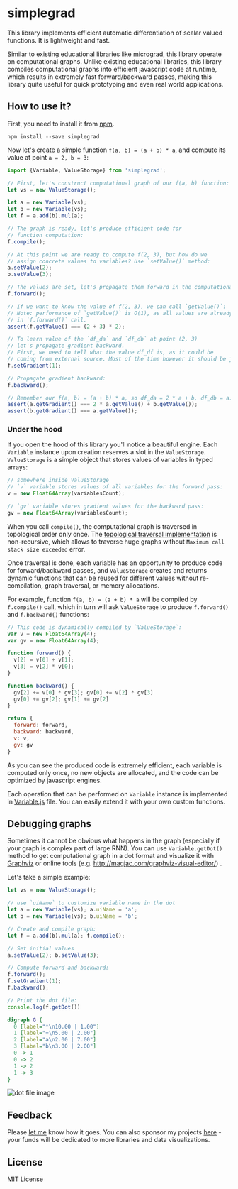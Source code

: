# simplegrad

This library implements efficient automatic differentiation of scalar valued functions.
It is lightweight and fast.

Similar to existing educational libraries like [micrograd](https://github.com/karpathy/micrograd),
this library operate on computational graphs. Unlike existing educational libraries,
this library compiles computational graphs into efficient javascript code at runtime,
which results in extremely fast forward/backward passes, making this library quite
useful for quick prototyping and even real world applications.

## How to use it?

First, you need to install it from [npm](https://www.npmjs.com/package/simplegrad).

```
npm install --save simplegrad
```

Now let's create a simple function `f(a, b) = (a + b) * a`, and compute its value
at point `a = 2, b = 3`:

``` js
import {Variable, ValueStorage} from 'simplegrad';

// First, let's construct computational graph of our f(a, b) function:
let vs = new ValueStorage();

let a = new Variable(vs);
let b = new Variable(vs);
let f = a.add(b).mul(a);

// The graph is ready, let's produce efficient code for
// function computation:
f.compile();

// At this point we are ready to compute f(2, 3), but how do we
// assign concrete values to variables? Use `setValue()` method:
a.setValue(2);
b.setValue(3);

// The values are set, let's propagate them forward in the computational graph:
f.forward();

// If we want to know the value of f(2, 3), we can call `getValue()`:
// Note: performance of `getValue()` is O(1), as all values are already computed
// in `f.forward()` call.
assert(f.getValue() === (2 + 3) * 2);

// To learn value of the `df_da` and `df_db` at point (2, 3)
// let's propagate gradient backward.
// First, we need to tell what the value df_df is, as it could be
// coming from external source. Most of the time however it should be just `1`:
f.setGradient(1);

// Propagate gradient backward:
f.backward();

// Remember our f(a, b) = (a + b) * a, so df_da = 2 * a + b, df_db = a:
assert(a.getGradient() === 2 * a.getValue() + b.getValue());
assert(b.getGradient() === a.getValue());
```

### Under the hood

If you open the hood of this library you'll notice a beautiful engine.
Each `Variable` instance upon creation reserves a slot in the `ValueStorage`.
`ValueStorage` is a simple object that stores values of variables in typed arrays:

``` js
// somewhere inside ValueStorage
// `v` variable stores values of all variables for the forward pass:
v = new Float64Array(variablesCount);

// `gv` variable stores gradient values for the backward pass:
gv = new Float64Array(variablesCount);
```

When you call `compile()`, the computational graph is traversed in topological
order only once. The [topological traversal implementation](lib/getTopologicalOrder.js) 
is non-recursive, which allows to traverse huge graphs without `Maximum call stack size exceeded` error.

Once traversal is done, each variable has an opportunity to produce code for
forward/backward passes, and `ValueStorage` creates and returns dynamic functions
that can be reused for different values without re-compilation, graph traversal, or 
memory allocations.

For example, function `f(a, b) = (a + b) * a` will be compiled by `f.compile()` call, which
in turn will ask `ValueStorage` to produce `f.forward()` and `f.backward()` functions:

``` js
// This code is dynamically compiled by `ValueStorage`:
var v = new Float64Array(4);
var gv = new Float64Array(4);

function forward() {
  v[2] = v[0] + v[1];
  v[3] = v[2] * v[0];
}

function backward() {
  gv[2] += v[0] * gv[3]; gv[0] += v[2] * gv[3]
  gv[0] += gv[2]; gv[1] += gv[2]
}

return {
  forward: forward,
  backward: backward,
  v: v,
  gv: gv
}
```

As you can see the produced code is extremely efficient, each variable is
computed only once, no new objects are allocated, and the code can be optimized
by javascript engines.

Each operation that can be performed on `Variable` instance is implemented in
[Variable.js](lib/Variable.js) file. You can easily extend it with your own custom
functions.

## Debugging graphs

Sometimes it cannot be obvious what happens in the graph (especially if your graph
is complex part of large RNN). You can use `Variable.getDot()` method to get
computational graph in a dot format and visualize it with [Graphviz](http://www.graphviz.org/)
or online tools (e.g. http://magjac.com/graphviz-visual-editor/) .

Let's take a simple example:

```js
let vs = new ValueStorage();

// use `uiName` to customize variable name in the dot
let a = new Variable(vs); a.uiName = 'a';
let b = new Variable(vs); b.uiName = 'b';

// Create and compile graph:
let f = a.add(b).mul(a); f.compile();

// Set initial values
a.setValue(2); b.setValue(3);

// Compute forward and backward:
f.forward();
f.setGradient(1);
f.backward();

// Print the dot file:
console.log(f.getDot())
```

``` dot
digraph G {
  0 [label="*\n10.00 | 1.00"]
  1 [label="+\n5.00 | 2.00"]
  2 [label="a\n2.00 | 7.00"]
  3 [label="b\n3.00 | 2.00"]
  0 -> 1
  0 -> 2
  1 -> 2
  1 -> 3
}
```

![dot file image](https://i.imgur.com/3jVh3eW.png)

## Feedback

Please [let me](https://twitter.com/anvaka) know how it goes. 
You can also sponsor my projects [here](https://github.com/sponsors/anvaka) - your funds will
be dedicated to more libraries and data visualizations.

## License
MIT License